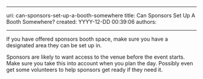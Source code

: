 

---
uri: can-sponsors-set-up-a-booth-somewhere
title: Can Sponsors Set Up A Booth Somewhere?
created: YYYY-12-DD 00:39:06
authors:

---




<span class='intro'> <p class="ssw15-rteElement-P">If you have offered sponsors booth space, make sure you have a designated area they can be set up in.&#160;​</p> </span>

<p class="ssw15-rteElement-P">​Sponsors are likely to want access to the venue before the event starts. Make sure you take this into account when you plan the day. Possibly even get some volunteers to help sponsors get ready if they need it.&#160;​</p>


